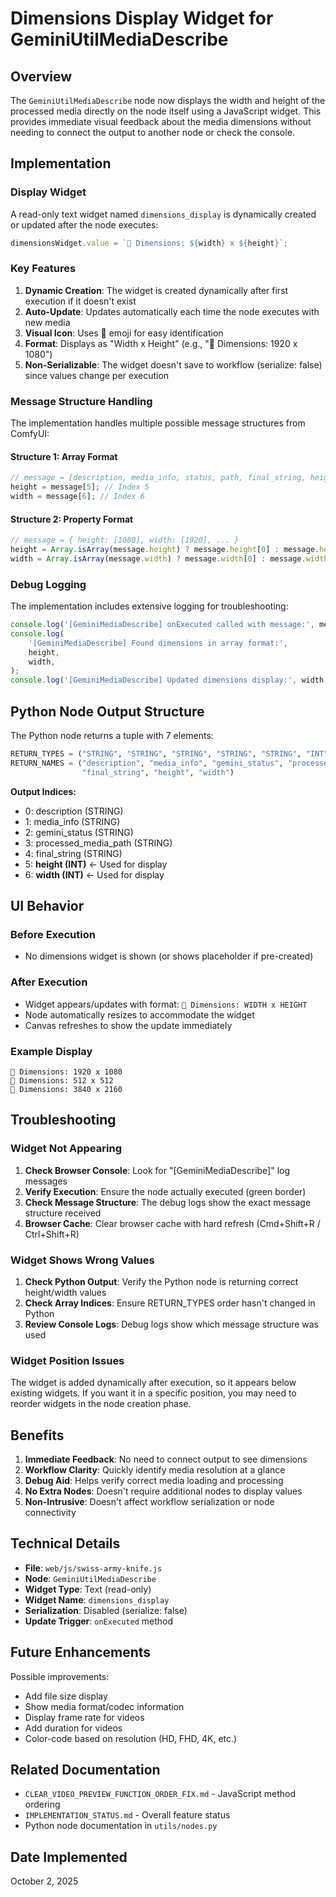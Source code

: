 # Dimensions Display Widget for GeminiUtilMediaDescribe

## Overview

The `GeminiUtilMediaDescribe` node now displays the width and height of the processed media directly on the node itself using a JavaScript widget. This provides immediate visual feedback about the media dimensions without needing to connect the output to another node or check the console.

## Implementation

### Display Widget

A read-only text widget named `dimensions_display` is dynamically created or updated after the node executes:

```javascript
dimensionsWidget.value = `📐 Dimensions: ${width} x ${height}`;
```

### Key Features

1. **Dynamic Creation**: The widget is created dynamically after first execution if it doesn't exist
2. **Auto-Update**: Updates automatically each time the node executes with new media
3. **Visual Icon**: Uses 📐 emoji for easy identification
4. **Format**: Displays as "Width x Height" (e.g., "📐 Dimensions: 1920 x 1080")
5. **Non-Serializable**: The widget doesn't save to workflow (serialize: false) since values change per execution

### Message Structure Handling

The implementation handles multiple possible message structures from ComfyUI:

#### Structure 1: Array Format

```javascript
// message = [description, media_info, status, path, final_string, height, width]
height = message[5]; // Index 5
width = message[6]; // Index 6
```

#### Structure 2: Property Format

```javascript
// message = { height: [1080], width: [1920], ... }
height = Array.isArray(message.height) ? message.height[0] : message.height;
width = Array.isArray(message.width) ? message.width[0] : message.width;
```

### Debug Logging

The implementation includes extensive logging for troubleshooting:

```javascript
console.log('[GeminiMediaDescribe] onExecuted called with message:', message);
console.log(
    '[GeminiMediaDescribe] Found dimensions in array format:',
    height,
    width,
);
console.log('[GeminiMediaDescribe] Updated dimensions display:', width, height);
```

## Python Node Output Structure

The Python node returns a tuple with 7 elements:

```python
RETURN_TYPES = ("STRING", "STRING", "STRING", "STRING", "STRING", "INT", "INT")
RETURN_NAMES = ("description", "media_info", "gemini_status", "processed_media_path",
                "final_string", "height", "width")
```

**Output Indices:**

- 0: description (STRING)
- 1: media_info (STRING)
- 2: gemini_status (STRING)
- 3: processed_media_path (STRING)
- 4: final_string (STRING)
- 5: **height (INT)** ← Used for display
- 6: **width (INT)** ← Used for display

## UI Behavior

### Before Execution

- No dimensions widget is shown (or shows placeholder if pre-created)

### After Execution

- Widget appears/updates with format: `📐 Dimensions: WIDTH x HEIGHT`
- Node automatically resizes to accommodate the widget
- Canvas refreshes to show the update immediately

### Example Display

```
📐 Dimensions: 1920 x 1080
📐 Dimensions: 512 x 512
📐 Dimensions: 3840 x 2160
```

## Troubleshooting

### Widget Not Appearing

1. **Check Browser Console**: Look for "[GeminiMediaDescribe]" log messages
2. **Verify Execution**: Ensure the node actually executed (green border)
3. **Check Message Structure**: The debug logs show the exact message structure received
4. **Browser Cache**: Clear browser cache with hard refresh (Cmd+Shift+R / Ctrl+Shift+R)

### Widget Shows Wrong Values

1. **Check Python Output**: Verify the Python node is returning correct height/width values
2. **Check Array Indices**: Ensure RETURN_TYPES order hasn't changed in Python
3. **Review Console Logs**: Debug logs show which message structure was used

### Widget Position Issues

The widget is added dynamically after execution, so it appears below existing widgets. If you want it in a specific position, you may need to reorder widgets in the node creation phase.

## Benefits

1. **Immediate Feedback**: No need to connect output to see dimensions
2. **Workflow Clarity**: Quickly identify media resolution at a glance
3. **Debug Aid**: Helps verify correct media loading and processing
4. **No Extra Nodes**: Doesn't require additional nodes to display values
5. **Non-Intrusive**: Doesn't affect workflow serialization or node connectivity

## Technical Details

- **File**: `web/js/swiss-army-knife.js`
- **Node**: `GeminiUtilMediaDescribe`
- **Widget Type**: Text (read-only)
- **Widget Name**: `dimensions_display`
- **Serialization**: Disabled (serialize: false)
- **Update Trigger**: `onExecuted` method

## Future Enhancements

Possible improvements:

- Add file size display
- Show media format/codec information
- Display frame rate for videos
- Add duration for videos
- Color-code based on resolution (HD, FHD, 4K, etc.)

## Related Documentation

- `CLEAR_VIDEO_PREVIEW_FUNCTION_ORDER_FIX.md` - JavaScript method ordering
- `IMPLEMENTATION_STATUS.md` - Overall feature status
- Python node documentation in `utils/nodes.py`

## Date Implemented

October 2, 2025

